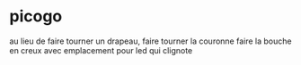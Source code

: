# picogo
au lieu de faire tourner un drapeau, faire tourner la couronne
faire la bouche en creux avec emplacement pour led qui clignote
